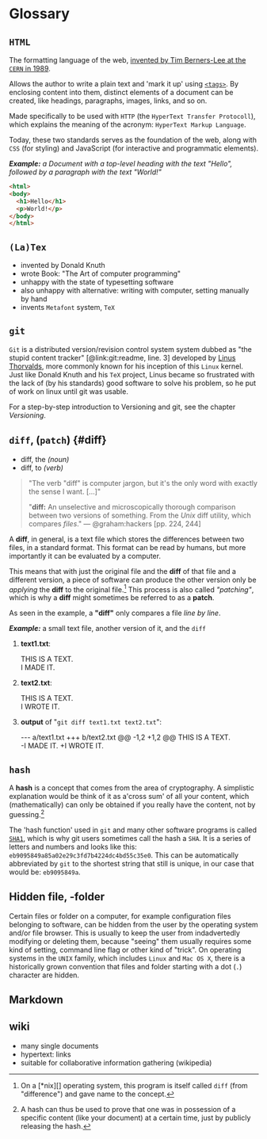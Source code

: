 
# Glossary

## `HTML`

The formatting language of the web, [invented by Tim Berners-Lee at the `CERN` in 1989](http://www.w3.org/History/1989/proposal.html).

Allows the author to write a plain text and 'mark it up' using [`<tags>`](http://www.w3.org/History/19921103-hypertext/hypertext/WWW/MarkUp/Tags.html). 
By enclosing content into them, distinct elements of a document can be created, like headings, paragraphs, images, links, and so on.
  
Made specifically to be used with `HTTP` (the `HyperText Transfer Protocoll`), which explains the meaning of the acronym: `HyperText Markup Language`.

Today, these two standards serves as the foundation of the web, along with `CSS` (for styling) and JavaScript (for interactive and programmatic elements).

  ***Example:** 
  a Document with a top-level heading with the text "Hello", followed by a paragraph with the text "World!"*

```html
<html>
<body>
  <h1>Hello</h1>
  <p>World!</p>
</body>
</html>
```


## `(La)Tex`

- invented by Donald Knuth
- wrote Book: "The Art of computer programming"
- unhappy with the state of typesetting software
- also unhappy with alternative: writing with computer, setting manually by hand
- invents `Metafont` system, `TeX`

## `git`

`Git` is a distributed version/revision control system system dubbed as "the stupid content tracker" [@link:git:readme, line. 3] developed by [Linus Thorvalds](https://en.wikipedia.org/wiki/Linus_Torvalds), more commonly known for his inception of this `Linux` kernel.
Just like Donald Knuth and his `TeX` project, Linus became so frustrated with the lack of (by his standards) good software to solve his problem, so he put of work on linux until git was usable.

For a step-by-step introduction to Versioning and git, see the chapter *Versioning*.



## `diff`, (`patch`) {#diff}

- diff, the *(noun)*
- diff, to *(verb)*

> "The verb "diff" is computer jargon, but it's the only word with exactly the sense I want. […]"
> 
> "**diff:** An unselective and microscopically thorough comparison between two versions of something.
>  From the *Unix* diff utility, which compares *files*." — @graham:hackers [pp. 224, 244]

A **diff**, in general, is a text file which stores the differences between two files, in a standard format. This format can be read by humans, but more importantly it can be evaluated by a computer. 

This means that with just the original file and the **diff** of that file and a different version, a piece of software can produce the other version only be *applying* the **diff** to the original file.[^fn-diff] 
This process is also called *"patching"*, which is why a **diff** might sometimes be referred to as a **patch**.

As seen in the example, a **"diff"** only compares a file *line by line*.

  ***Example:***
  a small text file, another version of it, and the `diff`

1.   **text1.txt**:

        THIS IS A TEXT.  
        I MADE IT.

2.   **text2.txt**:

        THIS IS A TEXT.  
        I WROTE IT.

3.   **output** of "`git diff text1.txt text2.txt`":

        --- a/text1.txt
        +++ b/text2.txt
        @@ -1,2 +1,2 @@
         THIS IS A TEXT.  
        -I MADE IT.
        +I WROTE IT.


[^fn-diff]: On a [*nix][] operating system, this program is itself called `diff` (from "difference") and gave name to the concept.


## `hash`
A **hash** is a concept that comes from the area of cryptography. 
A simplistic explanation would be think of it as a'cross sum' of all your content, 
which (mathematically) can only be obtained if you really have the content, not by guessing.[^fn-hash] 

The 'hash function' used in `git` and many other software programs is called [`SHA1`](https://en.wikipedia.org/wiki/Sha1), which is why git users sometimes call the hash a `SHA`. 
It is a series of letters and numbers and looks like this: `eb9095849a85a02e29c3fd7b4224dc4bd55c35e0`. 
This can be automatically abbreviated by `git` to the shortest string that still is unique, in our case that would be: `eb9095849a`.

[^fn-hash]: A hash can thus be used to prove that one was in possession of a specific content (like your document) at a certain time, just by publicly releasing the hash.


## Hidden file, -folder

Certain files or folder on a computer, 
for example configuration files belonging to software, 
can be hidden from the user by the operating system and/or file browser.
This is usually to keep the user from indadvertedly modifying or deleting them, because "seeing" them usually requires some kind of setting, command line flag or other kind of "trick".
On operating systems in the `UNIX` family, which includes `Linux` and `Mac OS X`, there is a historically grown convention that files and folder starting with a dot (`.`) character are hidden.

## Markdown


## wiki

- many single documents
- hypertext: links
- suitable for collaborative information gathering (wikipedia)
